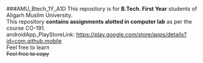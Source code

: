 ###AMU_Btech_1Y_A1D
This repository is for **B.Tech. First Year** students of Aligarh Muslim University.  
This repository **contains assignments alotted in computer lab** as per the course CO-191.  
androidApp_PlayStoreLink: https://play.google.com/store/apps/details?id=com.github.mobile  
Feel free to learn  
~~Feel free to copy~~



